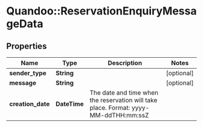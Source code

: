 # Quandoo::ReservationEnquiryMessageData

## Properties
Name | Type | Description | Notes
------------ | ------------- | ------------- | -------------
**sender_type** | **String** |  | [optional] 
**message** | **String** |  | [optional] 
**creation_date** | **DateTime** | The date and time when the reservation will take place. Format: yyyy-MM-ddTHH:mm:ssZ | 


